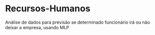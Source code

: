 # Recursos-Humanos
Análise de dados para previsão se determinado funcionário irá ou não deixar a empresa, usando MLP
